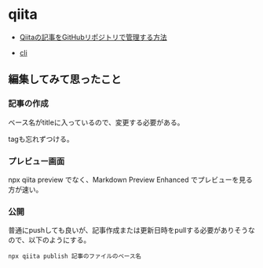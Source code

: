 # qiita



 - [Qiitaの記事をGitHubリポジトリで管理する方法](https://qiita.com/Qiita/items/32c79014509987541130) 

 - [cli](https://github.com/increments/qiita-cli)


## 編集してみて思ったこと

### 記事の作成

ベース名がtitleに入っているので、変更する必要がある。

tagも忘れずつける。

### プレビュー画面

npx qiita preview でなく、Markdown Preview Enhanced でプレビューを見る方が速い。

### 公開

普通にpushしても良いが、記事作成または更新日時をpullする必要がありそうなので、以下のようにする。

```
npx qiita publish 記事のファイルのベース名
```